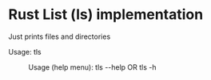 # Rust List (ls) implementation

Just prints files and directories

Usage: tls <dir>
Usage (help menu): tls --help OR tls -h
